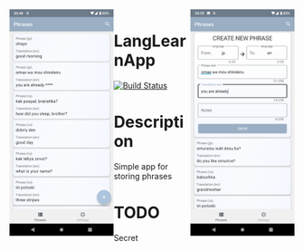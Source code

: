 <img align="left" src="screenshots/screenshot1.png" height="400" alt="Screenshot"/>
<img align="right" src="screenshots/screenshot3.png" height="400" alt="Screenshot"/>

LangLearnApp
===============
[![Build Status](https://travis-ci.com/Redbu11dev/LangLearnApp.svg?branch=master)](https://travis-ci.com/Redbu11dev/LangLearnApp)

# Description
Simple app for storing phrases

# TODO
Secret
